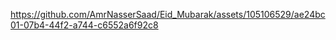 

https://github.com/AmrNasserSaad/Eid_Mubarak/assets/105106529/ae24bc01-07b4-44f2-a744-c6552a6f92c8

